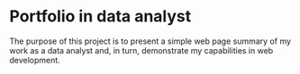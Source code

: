 # Portfolio in data analyst

The purpose of this project is to present a simple web page summary of my work as a data analyst and, in turn, demonstrate my capabilities in web development.